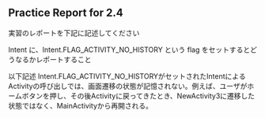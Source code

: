 Practice Report for 2.4
------

実習のレポートを下記に記述してください

Intent に、Intent.FLAG_ACTIVITY_NO_HISTORY という flag をセットするとどうなるかレポートすること

以下記述
Intent.FLAG_ACTIVITY_NO_HISTORYがセットされたIntentによるActivityの呼び出しでは、画面遷移の状態が記憶されない。例えば、ユーザがホームボタンを押し、その後Activityに戻ってきたとき、NewActivity3に遷移した状態ではなく、MainActivityから再開される。
